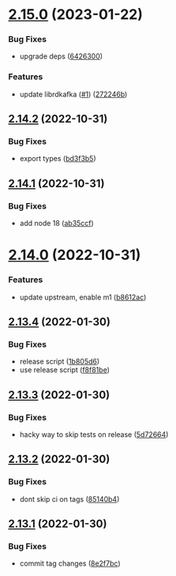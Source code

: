 # [2.15.0](https://github.com/makeomatic/node-rdkafka/compare/v2.14.2...v2.15.0) (2023-01-22)


### Bug Fixes

* upgrade deps ([6426300](https://github.com/makeomatic/node-rdkafka/commit/64263004a86b9101eb9d02fd0b10459ba96be449))


### Features

* update librdkafka ([#1](https://github.com/makeomatic/node-rdkafka/issues/1)) ([272246b](https://github.com/makeomatic/node-rdkafka/commit/272246b30671b89bbddb7d8ef983659717d9bead))

## [2.14.2](https://github.com/makeomatic/node-rdkafka/compare/v2.14.1...v2.14.2) (2022-10-31)


### Bug Fixes

* export types ([bd3f3b5](https://github.com/makeomatic/node-rdkafka/commit/bd3f3b53752010837551095a414898291b131f14))

## [2.14.1](https://github.com/makeomatic/node-rdkafka/compare/v2.14.0...v2.14.1) (2022-10-31)


### Bug Fixes

* add node 18 ([ab35ccf](https://github.com/makeomatic/node-rdkafka/commit/ab35ccf9d3baaf8af757adc3b861c447dcbdd4c3))

# [2.14.0](https://github.com/makeomatic/node-rdkafka/compare/v2.13.4...v2.14.0) (2022-10-31)


### Features

* update upstream, enable m1 ([b8612ac](https://github.com/makeomatic/node-rdkafka/commit/b8612acfc9d26d8b4db53c610cd67b42e36ca588))

## [2.13.4](https://github.com/makeomatic/node-rdkafka/compare/v2.13.3...v2.13.4) (2022-01-30)


### Bug Fixes

* release script ([1b805d6](https://github.com/makeomatic/node-rdkafka/commit/1b805d67ef043c395e1f654522d247c535756247))
* use release script ([f8f81be](https://github.com/makeomatic/node-rdkafka/commit/f8f81be8f8f735d06a7dc37e8d171bec8d3e3982))

## [2.13.3](https://github.com/makeomatic/node-rdkafka/compare/v2.13.2...v2.13.3) (2022-01-30)


### Bug Fixes

* hacky way to skip tests on release ([5d72664](https://github.com/makeomatic/node-rdkafka/commit/5d726645e3f5b47dbca71874395da8aeeaf2b844))

## [2.13.2](https://github.com/makeomatic/node-rdkafka/compare/v2.13.1...v2.13.2) (2022-01-30)


### Bug Fixes

* dont skip ci on tags ([85140b4](https://github.com/makeomatic/node-rdkafka/commit/85140b40c74842d0505df7cd399d74dea6620ae7))

## [2.13.1](https://github.com/makeomatic/node-rdkafka/compare/v2.13.0...v2.13.1) (2022-01-30)


### Bug Fixes

* commit tag changes ([8e2f7bc](https://github.com/makeomatic/node-rdkafka/commit/8e2f7bc2251df09ddff207fd4f742f55077830e7))
